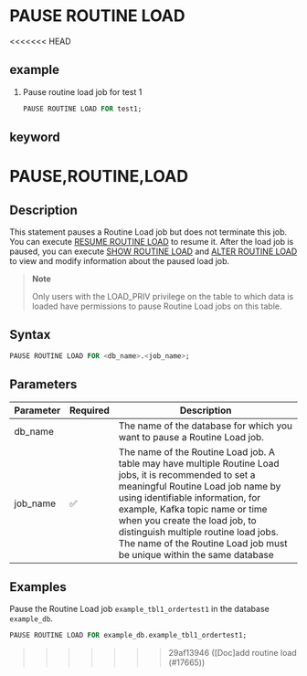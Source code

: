 # PAUSE ROUTINE LOAD

<<<<<<< HEAD
## example

1. Pause routine load job for test 1

    ```sql
    PAUSE ROUTINE LOAD FOR test1;
    ```

## keyword

PAUSE,ROUTINE,LOAD
=======
## Description

This statement pauses a Routine Load job but does not terminate this job. You can execute [RESUME ROUTINE LOAD](./RESUME_ROUTINE_LOAD.md) to resume it. After the load job is paused, you can execute [SHOW ROUTINE LOAD](./SHOW_ROUTINE_LOAD.md) and [ALTER ROUTINE LOAD](./alter-routine-load.md) to view and modify information about the paused load job.

> **Note**
>
> Only users with the LOAD_PRIV privilege on the table to which data is loaded have permissions to pause Routine Load jobs on this table. 

## Syntax

```SQL
PAUSE ROUTINE LOAD FOR <db_name>.<job_name>;
```

## Parameters

| Parameter | Required | Description                                                  |
| --------- | -------- | ------------------------------------------------------------ |
| db_name   |          | The name of the database for which you want to pause a Routine Load job. |
| job_name  | ✅        | The name of the Routine Load job. A table may have multiple Routine Load jobs, it is recommended to set a meaningful Routine Load job name by using identifiable information, for example, Kafka topic name or time when you create the load job, to distinguish multiple routine load jobs.  The name of the Routine Load job must be unique within the same database |

## Examples

Pause the Routine Load job `example_tbl1_ordertest1` in the database `example_db`.

```sql
PAUSE ROUTINE LOAD FOR example_db.example_tbl1_ordertest1;
```
>>>>>>> 29af13946 ([Doc]add routine load (#17665))
